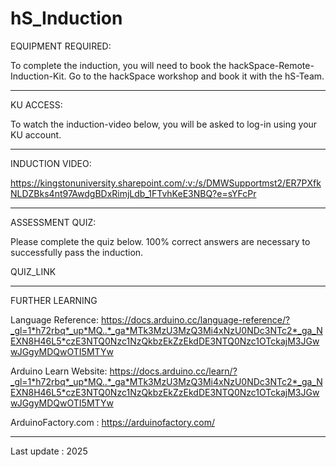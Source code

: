 # hS_Induction

EQUIPMENT REQUIRED:

To complete the induction, you will need to book the hackSpace-Remote-Induction-Kit.
Go to the hackSpace workshop and book it with the hS-Team.

-----

KU ACCESS:

To watch the induction-video below, you will be asked to log-in using your KU account. 

-----

INDUCTION VIDEO:

https://kingstonuniversity.sharepoint.com/:v:/s/DMWSupportmst2/ER7PXfkNLDZBks4nt97AwdgBDxRimjLdb_1FTvhKeE3NBQ?e=sYFcPr

-----

ASSESSMENT QUIZ:

Please complete the quiz below. 
100% correct answers are necessary to successfully pass the induction. 

QUIZ_LINK

------

FURTHER LEARNING

Language Reference: 
https://docs.arduino.cc/language-reference/?_gl=1*h72rbq*_up*MQ..*_ga*MTk3MzU3MzQ3Mi4xNzU0NDc3NTc2*_ga_NEXN8H46L5*czE3NTQ0Nzc1NzQkbzEkZzEkdDE3NTQ0Nzc1OTckajM3JGwwJGgyMDQwOTI5MTYw

Arduino Learn Website: 
https://docs.arduino.cc/learn/?_gl=1*h72rbq*_up*MQ..*_ga*MTk3MzU3MzQ3Mi4xNzU0NDc3NTc2*_ga_NEXN8H46L5*czE3NTQ0Nzc1NzQkbzEkZzEkdDE3NTQ0Nzc1OTckajM3JGwwJGgyMDQwOTI5MTYw


ArduinoFactory.com : https://arduinofactory.com/


------

Last update : 2025





